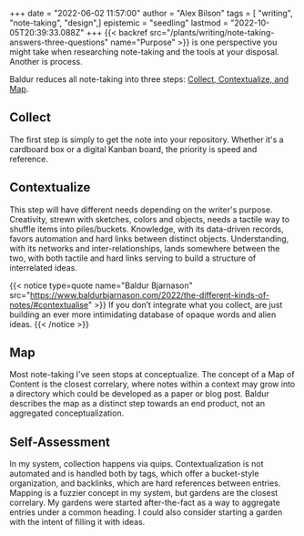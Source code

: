 +++
date = "2022-06-02 11:57:00"
author = "Alex Bilson"
tags = [ "writing", "note-taking", "design",]
epistemic = "seedling"
lastmod = "2022-10-05T20:39:33.088Z"
+++
{{< backref src="/plants/writing/note-taking-answers-three-questions" name="Purpose" >}} is one perspective you might take when researching note-taking and the tools at your disposal. Another is process.

Baldur reduces all note-taking into three steps: [Collect, Contextualize, and Map](https://www.baldurbjarnason.com/2022/the-different-kinds-of-notes/#collect).

## Collect

The first step is simply to get the note into your repository. Whether it's a cardboard box or a digital Kanban board, the priority is speed and reference.

## Contextualize

This step will have different needs depending on the writer's purpose. Creativity, strewn with sketches, colors and objects, needs a tactile way to shuffle items into piles/buckets. Knowledge, with its data-driven records, favors automation and hard links between distinct objects. Understanding, with its networks and inter-relationships, lands somewhere between the two, with both tactile and hard links serving to build a structure of interrelated ideas.

{{< notice type=quote name="Baldur Bjarnason" src="https://www.baldurbjarnason.com/2022/the-different-kinds-of-notes/#contextualise" >}}
If you don’t integrate what you collect, are just building an ever more intimidating database of opaque words and alien ideas.
{{< /notice >}}

## Map

Most note-taking I've seen stops at conceptualize. The concept of a Map of Content is the closest correlary, where notes within a context may grow into a directory which could be developed as a paper or blog post. Baldur describes the map as a distinct step towards an end product, not an aggregated conceptualization.

## Self-Assessment

In my system, collection happens via quips. Contextualization is not automated and is handled both by tags, which offer a bucket-style organization, and backlinks, which are hard references between entries. Mapping is a fuzzier concept in my system, but gardens are the closest correlary. My gardens were started after-the-fact as a way to aggregate entries under a common heading. I could also consider starting a garden with the intent of filling it with ideas.
